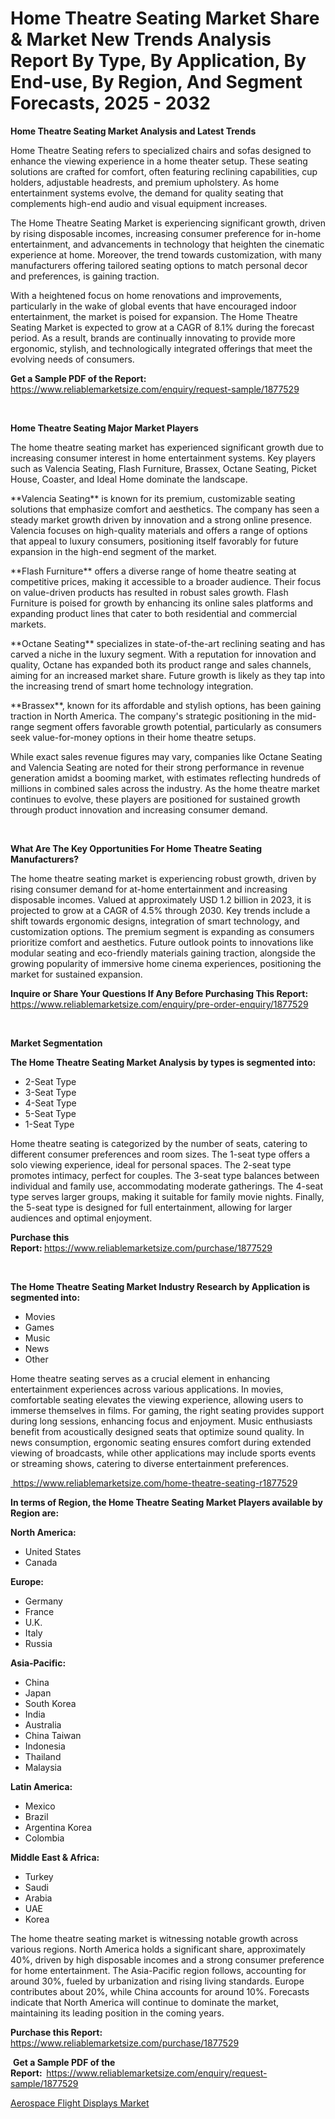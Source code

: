 <p><h1>Home Theatre Seating Market Share & Market New Trends Analysis Report By Type, By Application, By End-use, By Region, And Segment Forecasts, 2025 - 2032</h1></p><p><strong>Home Theatre Seating Market Analysis and Latest Trends</strong></p>
<p><p>Home Theatre Seating refers to specialized chairs and sofas designed to enhance the viewing experience in a home theater setup. These seating solutions are crafted for comfort, often featuring reclining capabilities, cup holders, adjustable headrests, and premium upholstery. As home entertainment systems evolve, the demand for quality seating that complements high-end audio and visual equipment increases.</p><p>The Home Theatre Seating Market is experiencing significant growth, driven by rising disposable incomes, increasing consumer preference for in-home entertainment, and advancements in technology that heighten the cinematic experience at home. Moreover, the trend towards customization, with many manufacturers offering tailored seating options to match personal decor and preferences, is gaining traction. </p><p>With a heightened focus on home renovations and improvements, particularly in the wake of global events that have encouraged indoor entertainment, the market is poised for expansion. The Home Theatre Seating Market is expected to grow at a CAGR of 8.1% during the forecast period. As a result, brands are continually innovating to provide more ergonomic, stylish, and technologically integrated offerings that meet the evolving needs of consumers.</p></p>
<p><strong>Get a Sample PDF of the Report:&nbsp;</strong> <a href="https://www.reliablemarketsize.com/enquiry/request-sample/1877529?utm_campaign=2344&utm_medium=2&utm_source=Github&utm_content=ia&utm_term=19022025&utm_id=home-theatre-seating">https://www.reliablemarketsize.com/enquiry/request-sample/1877529</a></p>
<p>&nbsp;</p>
<p><strong>Home Theatre Seating Major Market Players</strong></p>
<p><p>The home theatre seating market has experienced significant growth due to increasing consumer interest in home entertainment systems. Key players such as Valencia Seating, Flash Furniture, Brassex, Octane Seating, Picket House, Coaster, and Ideal Home dominate the landscape.</p><p>**Valencia Seating** is known for its premium, customizable seating solutions that emphasize comfort and aesthetics. The company has seen a steady market growth driven by innovation and a strong online presence. Valencia focuses on high-quality materials and offers a range of options that appeal to luxury consumers, positioning itself favorably for future expansion in the high-end segment of the market.</p><p>**Flash Furniture** offers a diverse range of home theatre seating at competitive prices, making it accessible to a broader audience. Their focus on value-driven products has resulted in robust sales growth. Flash Furniture is poised for growth by enhancing its online sales platforms and expanding product lines that cater to both residential and commercial markets.</p><p>**Octane Seating** specializes in state-of-the-art reclining seating and has carved a niche in the luxury segment. With a reputation for innovation and quality, Octane has expanded both its product range and sales channels, aiming for an increased market share. Future growth is likely as they tap into the increasing trend of smart home technology integration.</p><p>**Brassex**, known for its affordable and stylish options, has been gaining traction in North America. The company's strategic positioning in the mid-range segment offers favorable growth potential, particularly as consumers seek value-for-money options in their home theatre setups.</p><p>While exact sales revenue figures may vary, companies like Octane Seating and Valencia Seating are noted for their strong performance in revenue generation amidst a booming market, with estimates reflecting hundreds of millions in combined sales across the industry. As the home theatre market continues to evolve, these players are positioned for sustained growth through product innovation and increasing consumer demand.</p></p>
<p>&nbsp;</p>
<p><strong>What Are The Key Opportunities For Home Theatre Seating Manufacturers?</strong></p>
<p><p>The home theatre seating market is experiencing robust growth, driven by rising consumer demand for at-home entertainment and increasing disposable incomes. Valued at approximately USD 1.2 billion in 2023, it is projected to grow at a CAGR of 4.5% through 2030. Key trends include a shift towards ergonomic designs, integration of smart technology, and customization options. The premium segment is expanding as consumers prioritize comfort and aesthetics. Future outlook points to innovations like modular seating and eco-friendly materials gaining traction, alongside the growing popularity of immersive home cinema experiences, positioning the market for sustained expansion.</p></p>
<p><strong>Inquire or Share Your Questions If Any Before Purchasing This Report:</strong> <a href="https://www.reliablemarketsize.com/enquiry/pre-order-enquiry/1877529?utm_campaign=2344&utm_medium=2&utm_source=Github&utm_content=ia&utm_term=19022025&utm_id=home-theatre-seating">https://www.reliablemarketsize.com/enquiry/pre-order-enquiry/1877529</a></p>
<p>&nbsp;</p>
<p><strong>Market Segmentation</strong></p>
<p><strong>The Home Theatre Seating Market Analysis by types is segmented into:</strong></p>
<p><ul><li>2-Seat Type</li><li>3-Seat Type</li><li>4-Seat Type</li><li>5-Seat Type</li><li>1-Seat Type</li></ul></p>
<p><p>Home theatre seating is categorized by the number of seats, catering to different consumer preferences and room sizes. The 1-seat type offers a solo viewing experience, ideal for personal spaces. The 2-seat type promotes intimacy, perfect for couples. The 3-seat type balances between individual and family use, accommodating moderate gatherings. The 4-seat type serves larger groups, making it suitable for family movie nights. Finally, the 5-seat type is designed for full entertainment, allowing for larger audiences and optimal enjoyment.</p></p>
<p><strong>Purchase this Report:&nbsp;</strong><a href="https://www.reliablemarketsize.com/purchase/1877529?utm_campaign=2344&utm_medium=2&utm_source=Github&utm_content=ia&utm_term=19022025&utm_id=home-theatre-seating">https://www.reliablemarketsize.com/purchase/1877529</a></p>
<p>&nbsp;</p>
<p><strong>The Home Theatre Seating Market Industry Research by Application is segmented into:</strong></p>
<p><ul><li>Movies</li><li>Games</li><li>Music</li><li>News</li><li>Other</li></ul></p>
<p><p>Home theatre seating serves as a crucial element in enhancing entertainment experiences across various applications. In movies, comfortable seating elevates the viewing experience, allowing users to immerse themselves in films. For gaming, the right seating provides support during long sessions, enhancing focus and enjoyment. Music enthusiasts benefit from acoustically designed seats that optimize sound quality. In news consumption, ergonomic seating ensures comfort during extended viewing of broadcasts, while other applications may include sports events or streaming shows, catering to diverse entertainment preferences.</p></p>
<p><a href="https://www.reliablemarketsize.com/home-theatre-seating-r1877529?utm_campaign=2344&utm_medium=2&utm_source=Github&utm_content=ia&utm_term=19022025&utm_id=home-theatre-seating">&nbsp;https://www.reliablemarketsize.com/home-theatre-seating-r1877529</a></p>
<p><strong>In terms of Region, the Home Theatre Seating Market Players available by Region are:</strong></p>
<p>
    <p> <strong> North America: </strong>
        <ul>
            <li>United States</li>
            <li>Canada</li>
        </ul>
        </p> 
    <p> <strong> Europe: </strong>
        <ul>
            <li>Germany</li>
            <li>France</li>
            <li>U.K.</li>
            <li>Italy</li>
            <li>Russia</li>
        </ul>
        </p> 
    <p> <strong> Asia-Pacific: </strong>
        <ul>
            <li>China</li>
            <li>Japan</li>
            <li>South Korea</li>
            <li>India</li>
            <li>Australia</li>
            <li>China Taiwan</li>
            <li>Indonesia</li>
            <li>Thailand</li>
            <li>Malaysia</li>
        </ul>
        </p> 
    <p> <strong> Latin America: </strong>
        <ul>
            <li>Mexico</li>
            <li>Brazil</li>
            <li>Argentina Korea</li>
            <li>Colombia</li>
        </ul>
        </p> 
    <p> <strong> Middle East & Africa: </strong>
        <ul>
            <li>Turkey</li>
            <li>Saudi</li>
            <li>Arabia</li>
            <li>UAE</li>
            <li>Korea</li>
        </ul>
    </p>
    </p>
<p><p>The home theatre seating market is witnessing notable growth across various regions. North America holds a significant share, approximately 40%, driven by high disposable incomes and a strong consumer preference for home entertainment. The Asia-Pacific region follows, accounting for around 30%, fueled by urbanization and rising living standards. Europe contributes about 20%, while China accounts for around 10%. Forecasts indicate that North America will continue to dominate the market, maintaining its leading position in the coming years.</p></p>
<p><strong>Purchase this Report: </strong><a href="https://www.reliablemarketsize.com/purchase/1877529?utm_campaign=2344&utm_medium=2&utm_source=Github&utm_content=ia&utm_term=19022025&utm_id=home-theatre-seating">https://www.reliablemarketsize.com/purchase/1877529</a></p>
<p>&nbsp;<strong>Get a Sample PDF of the Report:&nbsp;&nbsp;</strong><a href="https://www.reliablemarketsize.com/enquiry/request-sample/1877529?utm_campaign=2344&utm_medium=2&utm_source=Github&utm_content=ia&utm_term=19022025&utm_id=home-theatre-seating">https://www.reliablemarketsize.com/enquiry/request-sample/1877529</a></p>
<p><strong></strong></p>
<p><p><a href="https://github.com/ovtkosle/Market-Research-Report-List-1/blob/main/aerospace-flight-displays-market.md?utm_campaign=2344&utm_medium=2&utm_source=Github&utm_content=ia&utm_term=19022025&utm_id=home-theatre-seating">Aerospace Flight Displays Market</a></p></p>